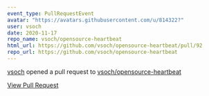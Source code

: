 ```yaml
---
event_type: PullRequestEvent
avatar: "https://avatars.githubusercontent.com/u/814322?"
user: vsoch
date: 2020-11-17
repo_name: vsoch/opensource-heartbeat
html_url: https://github.com/vsoch/opensource-heartbeat/pull/92
repo_url: https://github.com/vsoch/opensource-heartbeat
---
```


<a href='https://github.com/vsoch' target='_blank'>vsoch</a> opened a pull request to <a href='https://github.com/vsoch/opensource-heartbeat' target='_blank'>vsoch/opensource-heartbeat</a>

<a href='https://github.com/vsoch/opensource-heartbeat/pull/92' target='_blank'>View Pull Request</a>